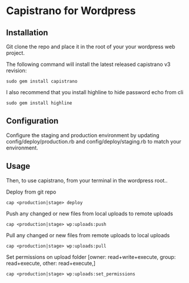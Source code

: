 # Capistrano for Wordpress

## Installation

Git clone the repo and place it in the root of your your wordpress web project.

The following command will install the latest released capistrano v3 revision:
```
sudo gem install capistrano
```

I also recommend that you install highline to hide password echo from cli
```
sudo gem install highline
```

## Configuration

Configure the staging and production environment by updating config/deploy/production.rb and config/deploy/staging.rb to match your environment.

## Usage
Then, to use capistrano, from your terminal in the wordpress root..

Deploy from git repo
```
cap <production|stage> deploy
```

Push any changed or new files from local uploads to remote uploads
```
cap <production|stage> wp:uploads:push
```

Pull any changed or new files from remote uploads to local uploads
```
cap <production|stage> wp:uploads:pull
```

Set permissions on upload folder [owner: read+write+execute, group: read+execute, other: read+execute,]
```
cap <production|stage> wp:uploads:set_permissions
```
